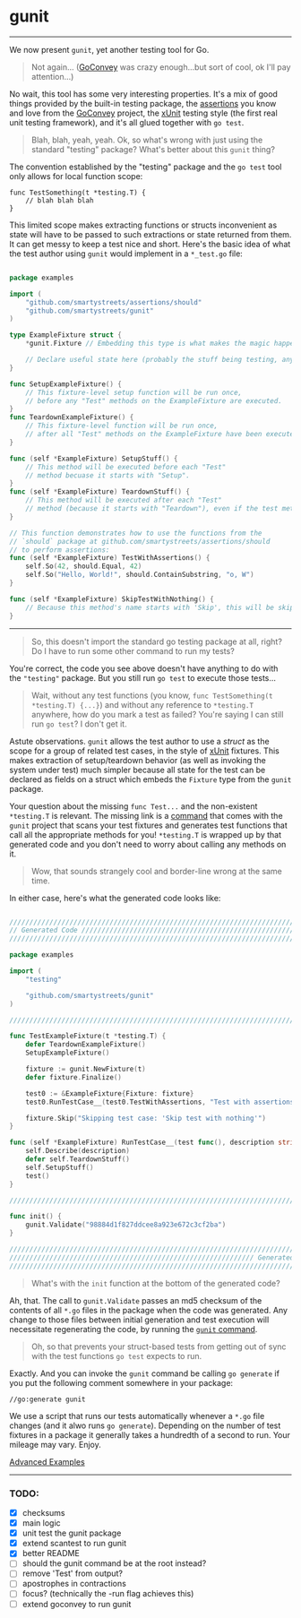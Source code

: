 # gunit

-------------------------

We now present `gunit`, yet another testing tool for Go.

> Not again... ([GoConvey](http://goconvey.co) was crazy enough...but sort of cool, ok I'll pay attention...)

No wait, this tool has some very interesting properties. It's a mix of good things provided by the built-in testing package, the [assertions](https://github.com/smartystreets/assertions) you know and love from the [GoConvey](http://goconvey.co) project, the [xUnit](https://en.wikipedia.org/wiki/XUnit) testing style (the first real unit testing framework), and it's all glued together with `go test`.

> Blah, blah, yeah, yeah. Ok, so what's wrong with just using the standard "testing" package? What's better about this `gunit` thing?

The convention established by the "testing" package and the `go test` tool only allows for local function scope:

```
func TestSomething(t *testing.T) {
	// blah blah blah
}
```

This limited scope makes extracting functions or structs inconvenient as state will have to be passed to such extractions or state returned from them. It can get messy to keep a test nice and short. Here's the basic idea of what the test author using `gunit` would implement in a `*_test.go` file:

```go

package examples

import (
	"github.com/smartystreets/assertions/should"
	"github.com/smartystreets/gunit"
)

type ExampleFixture struct {
	*gunit.Fixture // Embedding this type is what makes the magic happen.

	// Declare useful state here (probably the stuff being testing, any fakes, etc...).
}

func SetupExampleFixture() {
	// This fixture-level setup function will be run once,
	// before any "Test" methods on the ExampleFixture are executed.
}
func TeardownExampleFixture() {
	// This fixture-level function will be run once,
	// after all "Test" methods on the ExampleFixture have been executed.
}

func (self *ExampleFixture) SetupStuff() {
	// This method will be executed before each "Test"
	// method becuase it starts with "Setup".
}
func (self *ExampleFixture) TeardownStuff() {
	// This method will be executed after each "Test"
	// method (because it starts with "Teardown"), even if the test method panics.
}

// This function demonstrates how to use the functions from the
// `should` package at github.com/smartystreets/assertions/should
// to perform assertions:
func (self *ExampleFixture) TestWithAssertions() {
	self.So(42, should.Equal, 42)
	self.So("Hello, World!", should.ContainSubstring, "o, W")
}

func (self *ExampleFixture) SkipTestWithNothing() {
	// Because this method's name starts with 'Skip', this will be skipped in the generated code.
}

```

-------------------------

> So, this doesn't import the standard go testing package at all, right? Do I have to run some other command to run my tests?

You're correct, the code you see above doesn't have anything to do with the `"testing"` package. But you still run `go test` to execute those tests...

> Wait, without any test functions (you know, `func TestSomething(t *testing.T) {...}`) and without any reference to `*testing.T` anywhere, how do you mark a test as failed? You're saying I can still run `go test`? I don't get it.

Astute observations. `gunit` allows the test author to use a _struct_ as the scope for a group of related test cases, in the style of [xUnit](https://en.wikipedia.org/wiki/XUnit) fixtures. This makes extraction of setup/teardown behavior (as well as invoking the system under test) much simpler because all state for the test can be declared as fields on a struct which embeds the `Fixture` type from the `gunit` package.

Your question about the missing `func Test...` and the non-existent `*testing.T` is relevant. The missing link is a [command](https://github.com/smartystreets/gunit/gunit) that comes with the `gunit` project that scans your test fixtures and generates test functions that call all the appropriate methods for you! `*testing.T` is wrapped up by that generated code and you don't need to worry about calling any methods on it.

> Wow, that sounds strangely cool and border-line wrong at the same time.

In either case, here's what the generated code looks like:

```go

//////////////////////////////////////////////////////////////////////////////
// Generated Code ////////////////////////////////////////////////////////////
//////////////////////////////////////////////////////////////////////////////

package examples

import (
	"testing"

	"github.com/smartystreets/gunit"
)

///////////////////////////////////////////////////////////////////////////////

func TestExampleFixture(t *testing.T) {
	defer TeardownExampleFixture()
	SetupExampleFixture()

	fixture := gunit.NewFixture(t)
	defer fixture.Finalize()

	test0 := &ExampleFixture{Fixture: fixture}
	test0.RunTestCase__(test0.TestWithAssertions, "Test with assertions")

	fixture.Skip("Skipping test case: 'Skip test with nothing'")
}

func (self *ExampleFixture) RunTestCase__(test func(), description string) {
	self.Describe(description)
	defer self.TeardownStuff()
	self.SetupStuff()
	test()
}

///////////////////////////////////////////////////////////////////////////////

func init() {
	gunit.Validate("98884d1f827ddcee8a923e672c3cf2ba")
}

///////////////////////////////////////////////////////////////////////////////
///////////////////////////////////////////////////////////// Generated Code //
///////////////////////////////////////////////////////////////////////////////

```

> What's with the `init` function at the bottom of the generated code?

Ah, that. The call to `gunit.Validate` passes an md5 checksum of the contents of all `*.go` files in the package when the code was generated. Any change to those files between initial generation and test execution will necessitate regenerating the code, by running the [`gunit` command](https://github.com/smartystreets/gunit/gunit).

> Oh, so that prevents your struct-based tests from getting out of sync with the test functions `go test` expects to run.

Exactly. And you can invoke the `gunit` command be calling `go generate` if you put the following comment somewhere in your package:

```
//go:generate gunit
```

We use a script that runs our tests automatically whenever a `*.go` file changes (and it alwo runs `go generate`). Depending on the number of test fixtures in a package it generally takes a hundredth of a second to run. Your mileage may vary. Enjoy.

[Advanced Examples](https://github.com/smartystreets/gunit/tree/master/advanced_examples)

----------------------------------------------------------------------------

### TODO:

- [X] checksums
- [X] main logic
- [X] unit test the gunit package
- [X] extend scantest to run gunit
- [X] better README
- [ ] should the gunit command be at the root instead?
- [ ] remove 'Test' from output?
- [ ] apostrophes in contractions
- [ ] focus? (technically the -run flag achieves this)
- [ ] extend goconvey to run gunit
